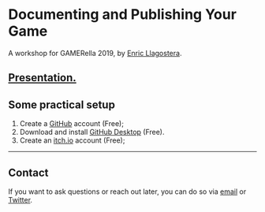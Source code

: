 # Documenting and Publishing Your Game

A workshop for GAMERella 2019, by [Enric Llagostera](http://enric.llagostera.com.br).

## [Presentation.](https://drive.google.com/file/d/13KTYULaOsiJ7hWu_bw6E4oCS2DIv55rJ/view?usp=sharing)

## Some practical setup

1. Create a [GitHub](http://github.com) account (Free);
2. Download and install [GitHub Desktop](https://desktop.github.com/) (Free).
3. Create an [itch.io](http://itch.io) account (Free);

---

## Contact

If you want to ask questions or reach out later, you can do so via [email](mailto:enric.llagostera@gmail.com) or [Twitter](http://twitter.com/enricllagostera).
